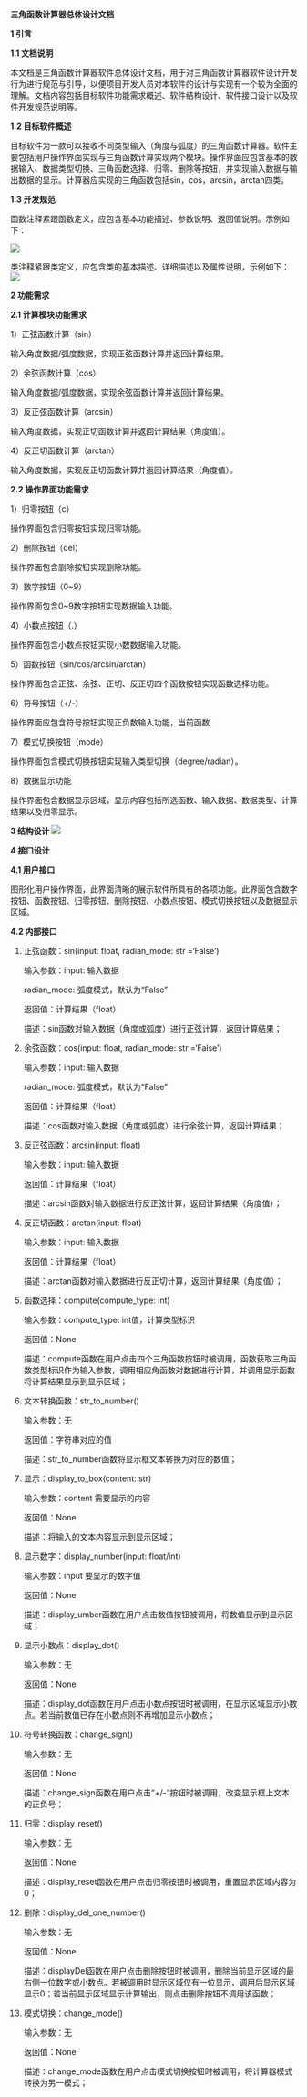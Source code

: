 **三角函数计算器总体设计文档**

**1 引言**

**1.1 文档说明**

本文档是三角函数计算器软件总体设计文档，用于对三角函数计算器软件设计开发行为进行规范与引导，以便项目开发人员对本软件的设计与实现有一个较为全面的理解。文档内容包括目标软件功能需求概述、软件结构设计、软件接口设计以及软件开发规范说明等。

**1.2 目标软件概述**

目标软件为一款可以接收不同类型输入（角度与弧度）的三角函数计算器。软件主要包括用户操作界面实现与三角函数计算实现两个模块。操作界面应包含基本的数据输入、数据类型切换、三角函数选择、归零、删除等按钮，并实现输入数据与输出数据的显示。计算器应实现的三角函数包括sin，cos，arcsin，arctan四类。

**1.3 开发规范**

函数注释紧跟函数定义，应包含基本功能描述、参数说明、返回值说明。示例如下：

![](1.png)

类注释紧跟类定义，应包含类的基本描述、详细描述以及属性说明，示例如下：
![](2.png)

**2 功能需求**

**2.1 计算模块功能需求**

1）正弦函数计算（sin）

输入角度数据/弧度数据，实现正弦函数计算并返回计算结果。

2）余弦函数计算（cos）

输入角度数据/弧度数据，实现余弦函数计算并返回计算结果。

3）反正弦函数计算（arcsin）

输入角度数据，实现正切函数计算并返回计算结果（角度值）。

4）反正切函数计算（arctan）

输入角度数据，实现反正切函数计算并返回计算结果（角度值）。

**2.2 操作界面功能需求**

1）归零按钮（c）

操作界面包含归零按钮实现归零功能。

2）删除按钮（del）

操作界面包含删除按钮实现删除功能。

3）数字按钮（0\~9）

操作界面包含0\~9数字按钮实现数据输入功能。

4）小数点按钮（.）

操作界面包含小数点按钮实现小数数据输入功能。

5）函数按钮（sin/cos/arcsin/arctan）

操作界面包含正弦、余弦、正切、反正切四个函数按钮实现函数选择功能。

6）符号按钮（+/-）

操作界面应包含符号按钮实现正负数输入功能，当前函数

7）模式切换按钮（mode）

操作界面包含模式切换按钮实现输入类型切换（degree/radian）。

8）数据显示功能

操作界面包含数据显示区域，显示内容包括所选函数、输入数据、数据类型、计算结果以及归零显示。

**3 结构设计**
![](3.png)

**4 接口设计**

**4.1 用户接口**

图形化用户操作界面，此界面清晰的展示软件所具有的各项功能。此界面包含数字按钮、函数按钮、归零按钮、删除按钮、小数点按钮、模式切换按钮以及数据显示区域。

**4.2 内部接口**

1.  正弦函数：sin(input: float, radian_mode: str =‘False’)

    输入参数：input: 输入数据

    radian_mode: 弧度模式，默认为“False”

    返回值：计算结果（float）

    描述：sin函数对输入数据（角度或弧度）进行正弦计算，返回计算结果；

2.  余弦函数：cos(input: float, radian_mode: str =‘False’)

    输入参数：input: 输入数据

    radian_mode: 弧度模式，默认为“False”

    返回值：计算结果（float）

    描述：cos函数对输入数据（角度或弧度）进行余弦计算，返回计算结果；

3.  反正弦函数：arcsin(input: float)

    输入参数：input: 输入数据

    返回值：计算结果（float）

    描述：arcsin函数对输入数据进行反正弦计算，返回计算结果（角度值）；

4.  反正切函数：arctan(input: float)

    输入参数：input: 输入数据

    返回值：计算结果（float）

    描述：arctan函数对输入数据进行反正切计算，返回计算结果（角度值）；

5.  函数选择：compute(compute_type: int)

    输入参数：compute_type: int值，计算类型标识

    返回值：None

    描述：compute函数在用户点击四个三角函数按钮时被调用，函数获取三角函数类型标识作为输入参数，调用相应角函数对数据进行计算，并调用显示函数将计算结果显示到显示区域；

6.  文本转换函数：str_to_number()

    输入参数：无

    返回值：字符串对应的值

    描述：str_to_number函数将显示框文本转换为对应的数值；

7.  显示：display_to_box(content: str)

    输入参数：content 需要显示的内容

    返回值：None

    描述：将输入的文本内容显示到显示区域；

8.  显示数字：display_number(input: float/int)

    输入参数：input 要显示的数字值

    返回值：None

    描述：display_umber函数在用户点击数值按钮被调用，将数值显示到显示区域；

9.  显示小数点：display_dot()

    输入参数：无

    返回值：None

    描述：display_dot函数在用户点击小数点按钮时被调用，在显示区域显示小数点。若当前数值已存在小数点则不再增加显示小数点；

10. 符号转换函数：change_sign()

    输入参数：无

    返回值：None

    描述：change_sign函数在用户点击“+/-”按钮时被调用，改变显示框上文本的正负号；

11. 归零：display_reset()

    输入参数：无

    返回值：None

    描述：display_reset函数在用户点击归零按钮时被调用，重置显示区域内容为0；

12. 删除：display_del_one_number()

    输入参数：无

    返回值：None

    描述：displayDel函数在用户点击删除按钮时被调用，删除当前显示区域的最右侧一位数字或小数点。若被调用时显示区域仅有一位显示，调用后显示区域显示0；若当前显示区域显示计算输出，则点击删除按钮不调用该函数；

13. 模式切换：change_mode()

    输入参数：无

    返回值：None

    描述：change_mode函数在用户点击模式切换按钮时被调用，将计算器模式转换为另一模式；
